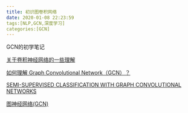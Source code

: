 ```yaml
---
title: 初识图卷积网络
date: 2020-01-08 22:23:59
tags:[NLP,GCN,深度学习]
categories:[GCN]
---
```


GCN的初学笔记

<!--more-->

[关于卷积神经网络的一些理解]( https://programtip.com/zh/art-45551 )

[如何理解 Graph Convolutional Network（GCN）？]( https://www.zhihu.com/question/54504471/answer/332657604 )

[ SEMI-SUPERVISED CLASSIFICATION WITH GRAPH CONVOLUTIONAL NETWORKS ]( https://arxiv.org/pdf/1609.02907.pdf )

[图神经网络(GCN)]( https://www.jianshu.com/p/0d27f0816c09 )

